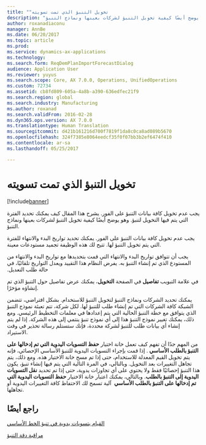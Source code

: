 ```yaml
---
title: "‏‫تخويل ‏‫التنبؤ الذي تمت تسويته"
description: "يجب عدم تخويل كافة بيانات التنبؤ على الفور. يشرح هذا المقال كيف يمكنك تحديد الفترة التي يتم فيها التخويل لتنبؤ. وهو يوضح أيضًا كيفية تخويل التنبؤ لشركات بعينها ونماذج التنبؤ."
author: roxanadiaconu
manager: AnnBe
ms.date: 06/20/2017
ms.topic: article
ms.prod: 
ms.service: dynamics-ax-applications
ms.technology: 
ms.search.form: ReqDemPlanImportForecastDialog
audience: Application User
ms.reviewer: yuyus
ms.search.scope: Core, AX 7.0.0, Operations, UnifiedOperations
ms.custom: 72734
ms.assetid: cb8fd809-605a-4a8b-a390-636edfec21f9
ms.search.region: global
ms.search.industry: Manufacturing
ms.author: roxanad
ms.search.validFrom: 2016-02-28
ms.dyn365.ops.version: AX 7.0.0
ms.translationtype: Human Translation
ms.sourcegitcommit: d421b161216d700f7819f1da8c0ca8ad089b5670
ms.openlocfilehash: 324f7385e8064eedcf35f0f07bb3b2ef6474f410
ms.contentlocale: ar-sa
ms.lasthandoff: 05/25/2017

---
```


# <a name="authorize-an-adjusted-forecast"></a>‏‫تخويل ‏‫التنبؤ الذي تمت تسويته

[!include[banner](../includes/banner.md)]


يجب عدم تخويل كافة بيانات التنبؤ على الفور. يشرح هذا المقال كيف يمكنك تحديد الفترة التي يتم فيها التخويل لتنبؤ. وهو يوضح أيضًا كيفية تخويل التنبؤ لشركات بعينها ونماذج التنبؤ.

يجب عدم تخويل كافة بيانات التنبؤ على الفور. يمكنك تحديد تواريخ البدء والانتهاء للفترة التي يتم تخويل التنبؤ لها. تتيح لك هذه الوظيفة تجميد مستودعات معينة. 

‏‫يجب أن تتوافق تواريخ البدء والانتهاء التي قمت بتحديدها مع تواريخ البدء والانتهاء من المستودع الذي تم إنشاء التنبؤ به. يفرض النظام هذا التقييد ويعدل التواريخ تلقائيًا، في حالة طلب التعديل.‬ 

في علامة التبويب **تفاصيل** في الصفحة **التخويل**، يمكنك عرض تفاصيل حول التنبؤ الذي تم إنشاؤه مؤخرًا. 

يمكنك تحديد الشركات ونماذج التنبؤ لتخويل التنبؤ للاستخدام. بشكل افتراضي، تتضمن الشبكة كافة الشركات التي تم إنشاء طلب للتنبؤ لها. لكل شركة، تتم تعبئة نموذج التنبؤ الذي يتوافق مع خطة التنبؤ الحالية التي يتم إعدادها في معلمات التخطيط الرئيسي. ومع ذلك، يمكنك تغيير نموذج التنبؤ هذا إلى أي نموذج تنبؤ ينتمي إلى هذه الشركة. إذا لم يتم إنشاء أي بيانات طلب للتنبؤ لشركة محددة، فإنك ستستلم رسالة تحذير في وقت الاستيراد. 

من المهم جدًا أن تفهم كيف تعمل خانة اختيار **‏‫حفظ التسويات اليدوية التي تم إدخالها على التنبؤ بالطلب الأساسي ‬**. إذا قمت بإجراء التسويات اليدوية للتنبؤ الأساسي الإحصائي، فإنه يتم تخويل القيم المعدلة للاستخدام، حتى إذا تم مسح خانة الاختيار هذه. ومع ذلك، يتم تجاهل التغييرات بعد التخويل. وبالتالي، في المرة التالية التي يتم فيها إنشاء تنبؤ، يكون هذا التنبؤ إحصائيًا فقط ولا يحتوي على أي تجاوزات يدوية، حتى إذا تم تحديد **‏‫نقل التسويات اليدوية إلى التنبؤ بالطلب‬**. وبالتالي، يمكنك اعتبار خانة الاختيار **‏‫حفظ التسويات اليدوية التي تم إدخالها على التنبؤ بالطلب الأساسي ‬** آلية تسمح لك الاحتفاظ كافة التغييرات اليدوية أو تجاهلها.

<a name="see-also"></a>راجع أيضًا
--------

[القيام بتسويات يدوية في تنبؤ الخط الأساسي](manual-adjustments-baseline-forecast.md)

[مراقبة دقة التنبؤ](monitor-forecast-accuracy.md)





